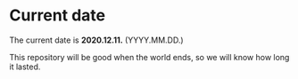 # Current date

The current date is **2020.12.11.** (YYYY.MM.DD.)

This repository will be good when the world ends, so we will know how long it lasted.